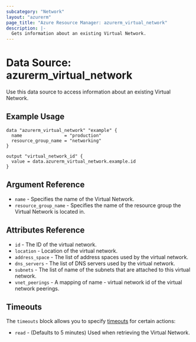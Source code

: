 ```yaml
---
subcategory: "Network"
layout: "azurerm"
page_title: "Azure Resource Manager: azurerm_virtual_network"
description: |-
  Gets information about an existing Virtual Network.
---
```


# Data Source: azurerm_virtual_network

Use this data source to access information about an existing Virtual Network.

## Example Usage

```hcl
data "azurerm_virtual_network" "example" {
  name                = "production"
  resource_group_name = "networking"
}

output "virtual_network_id" {
  value = data.azurerm_virtual_network.example.id
}
```

## Argument Reference

* `name` - Specifies the name of the Virtual Network.
* `resource_group_name` - Specifies the name of the resource group the Virtual Network is located in.

## Attributes Reference

* `id` - The ID of the virtual network.
* `location` - Location of the virtual network.
* `address_space` - The list of address spaces used by the virtual network.
* `dns_servers` - The list of DNS servers used by the virtual network.
* `subnets` - The list of name of the subnets that are attached to this virtual network.
* `vnet_peerings` - A mapping of name - virtual network id of the virtual network peerings.

## Timeouts

The `timeouts` block allows you to specify [timeouts](https://www.terraform.io/docs/configuration/resources.html#timeouts) for certain actions:

* `read` - (Defaults to 5 minutes) Used when retrieving the Virtual Network.

